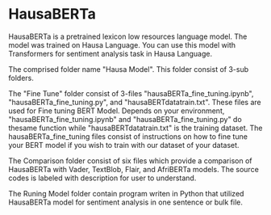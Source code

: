 # HausaBERTa
HausaBERTa is a pretrained lexicon low resources language model. The model was trained on Hausa Language. You can use this model with Transformers for sentiment analysis task in Hausa Language.


The comprised folder name "Hausa Model". This folder consist of 3-sub folders.


The "Fine Tune" folder consist of 3-files "hausaBERTa_fine_tuning.ipynb", "hausaBERTa_fine_tuning.py", and "hausaBERTdatatrain.txt".
These files are used for Fine tuning BERT Model. Depends on your environment, "hausaBERTa_fine_tuning.ipynb" and "hausaBERTa_fine_tuning.py" do thesame function while "hausaBERTdatatrain.txt" is the training dataset. The hausaBERTa_fine_tuning files consist of instructions on how to fine tune your BERT model if you wish to train with our dataset of your dataset.

The Comparison folder consist of six files which provide a comparison of HausaBERTa with Vader, TextBlob, Flair, and AfriBERTa models. The source codes is labeled with description for user to understand.

The Runing Model folder contain program writen in Python that utilized HausaBERTa model for sentiment analysis in one sentence or bulk file.
